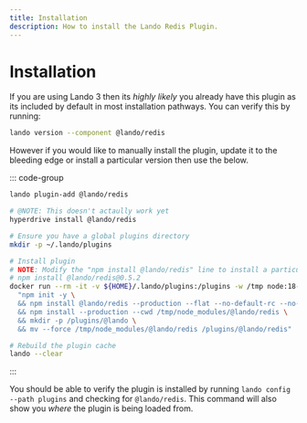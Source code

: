 ```yaml
---
title: Installation
description: How to install the Lando Redis Plugin.
---
```


# Installation

If you are using Lando 3 then its *highly likely* you already have this plugin as its included by default in most installation pathways. You can verify this by running:

```sh
lando version --component @lando/redis
```

However if you would like to manually install the plugin, update it to the bleeding edge or install a particular version then use the below.

::: code-group
```sh [lando 3.21+]
lando plugin-add @lando/redis
```

```sh [hyperdrive]
# @NOTE: This doesn't actaully work yet
hyperdrive install @lando/redis
```

```sh [docker]
# Ensure you have a global plugins directory
mkdir -p ~/.lando/plugins

# Install plugin
# NOTE: Modify the "npm install @lando/redis" line to install a particular version eg
# npm install @lando/redis@0.5.2
docker run --rm -it -v ${HOME}/.lando/plugins:/plugins -w /tmp node:18-alpine sh -c \
  "npm init -y \
  && npm install @lando/redis --production --flat --no-default-rc --no-lockfile --link-duplicates \
  && npm install --production --cwd /tmp/node_modules/@lando/redis \
  && mkdir -p /plugins/@lando \
  && mv --force /tmp/node_modules/@lando/redis /plugins/@lando/redis"

# Rebuild the plugin cache
lando --clear
```
:::

You should be able to verify the plugin is installed by running `lando config --path plugins` and checking for `@lando/redis`. This command will also show you _where_ the plugin is being loaded from.
